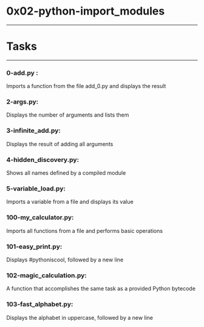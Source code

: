 # 0x02-python-import_modules
---
# Tasks
---
### 0-add.py :
  Imports a function from the file add_0.py and displays the result
### 2-args.py:
  Displays the number of arguments and lists them
### 3-infinite_add.py:
  Displays the result of adding all arguments
### 4-hidden_discovery.py:
  Shows all names defined by a compiled module
### 5-variable_load.py:
  Imports a variable from a file and displays its value
### 100-my_calculator.py:
  Imports all functions from a file and performs basic operations
### 101-easy_print.py:
  Displays #pythoniscool, followed by a new line
### 102-magic_calculation.py:
  A function that accomplishes the same task as a provided Python bytecode
### 103-fast_alphabet.py:
  Displays the alphabet in uppercase, followed by a new line

